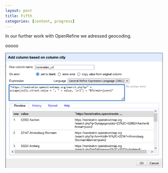 ```yaml
---
layout: post
title: Fifth
categories: [content, progress]
---
```

In our further work with OpenRefine we adressed geocoding. 
<!--more-->
ooooo

![screenshot of the command window to generate an url for automation of geodata collection](https://raw.githubusercontent.com/itspepps/itspepps.github.io/main/assets/image/Screenshot_15.png)
